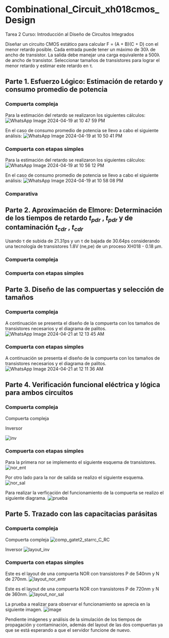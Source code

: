 # Combinational_Circuit_xh018cmos_Design
Tarea 2 Curso: Introducción al Diseño de Circuitos Integrados

Diseñar un circuito CMOS estático para calcular F = (A + B)(C + D) con el menor retardo posible. Cada entrada puede tener un máximo de 30λ de ancho de transistor. La salida debe manejar una carga equivalente a 500λ de ancho de transistor. Seleccionar tamaños de transistores para lograr el menor retardo y estimar este retardo en τ.


## Parte 1. Esfuerzo Lógico: Estimación de retardo y consumo promedio de potencia 

### Compuerta compleja
Para la estimación del retardo se realizaron los siguientes cálculos:
![WhatsApp Image 2024-04-19 at 10 47 59 PM](https://github.com/DJosueMM/combinational_circuit_xh018cmos_design/assets/125601912/a24a9b17-6387-4d2f-9950-2d08de2075d6)

En el caso de consumo promedio de potencia se llevo a cabo el siguiente análisis:
![WhatsApp Image 2024-04-19 at 10 50 41 PM](https://github.com/DJosueMM/combinational_circuit_xh018cmos_design/assets/125601912/443cf5e8-7cf1-4539-88c6-86c919d10636)

### Compuerta con etapas simples
Para la estimación del retardo se realizaron los siguientes cálculos:
![WhatsApp Image 2024-04-19 at 10 56 12 PM](https://github.com/DJosueMM/combinational_circuit_xh018cmos_design/assets/125601912/d9f715c6-8552-4f35-9a2a-ef4e4a0d8438)

En el caso de consumo promedio de potencia se llevo a cabo el siguiente análisis:
![WhatsApp Image 2024-04-19 at 10 58 08 PM](https://github.com/DJosueMM/combinational_circuit_xh018cmos_design/assets/125601912/73d2950b-24f8-4659-ab4d-b589f31f6331)

### Comparativa





## Parte 2. Aproximación de Elmore: Determinación de los tiempos de retardo $t_{pdr}$ , $t_{pdr}$ y de contaminación $t_{cdr}$ , $t_{cdr}$
Usando τ de subida de 21.31ps y un τ de bajada de 30.64ps considerando una tecnología de transistores 1.8V (ne,pe) de un proceso XH018 - 0.18 µm.

### Compuerta compleja

### Compuerta con etapas simples




## Parte 3. Diseño de las compuertas y selección de tamaños

### Compuerta compleja
A continuación se presenta el diseño de la compuerta con los tamaños de transistores necesarios y el diagrama de palitos. 
![WhatsApp Image 2024-04-21 at 12 13 45 AM](https://github.com/DJosueMM/combinational_circuit_xh018cmos_design/assets/125601912/6f5a80f2-ee7e-4965-b716-87b3207eb1d3)


### Compuerta con etapas simples
A continuación se presenta el diseño de la compuerta con los tamaños de transistores necesarios y el diagrama de palitos. 
![WhatsApp Image 2024-04-21 at 12 11 36 AM](https://github.com/DJosueMM/combinational_circuit_xh018cmos_design/assets/125601912/63a72020-4805-47f7-84ec-3493fd615aca)




## Parte 4. Verificación funcional eléctrica y lógica para ambos circuitos

### Compuerta compleja
Compuerta compleja


Inversor

![inv](https://github.com/DJosueMM/combinational_circuit_xh018cmos_design/assets/125601912/f7611b4e-43bb-4e6a-9a4d-fa58a3e3932a)

### Compuerta con etapas simples
Para la primera nor se implemento el siguiente esquema de transistores.
![nor_ent](https://github.com/DJosueMM/combinational_circuit_xh018cmos_design/assets/125601912/93c0cde3-0f55-471b-956c-a28b8d616a73)

Por otro lado para la nor de salida se realizo el siguiente esquema.
![nor_sal](https://github.com/DJosueMM/combinational_circuit_xh018cmos_design/assets/125601912/b0b050da-8cb6-43e2-9bb8-efb821feccee)

Para realizar la verficación del funcionamiento de la compuerta se realizo el siguiente diagrama.
![prueba](https://github.com/DJosueMM/combinational_circuit_xh018cmos_design/assets/125601912/35b73edb-328a-4153-ac0d-430006ea2fcc)



## Parte 5. Trazado con las capacitacias parásitas

### Compuerta compleja
Compuerta compleja
![comp_gatet2_starrc_C_RC](https://github.com/DJosueMM/combinational_circuit_xh018cmos_design/assets/125601912/5dc1d3e4-7fa3-421e-a3cb-f195d771558c)

Inversor
![layout_inv](https://github.com/DJosueMM/combinational_circuit_xh018cmos_design/assets/125601912/0b2cf507-70d3-4cca-a293-572600a74200)




### Compuerta con etapas simples
Este es el layout de una compuerta NOR con transistores P de 540nm y N de 270nm.
![layout_nor_entr](https://github.com/DJosueMM/combinational_circuit_xh018cmos_design/assets/125601912/997dfcf7-45d6-4385-8e28-fced79b99943)

Este es el layout de una compuerta NOR con transistores P de 720nm y N de 360nm.
![layout_nor_sal](https://github.com/DJosueMM/combinational_circuit_xh018cmos_design/assets/125601912/f18fa613-669b-41ff-b0b1-61cc85a44640)


La prueba a realizar para observar el funcionamiento se aprecia en la siguiente imagen. 
![image](https://github.com/DJosueMM/combinational_circuit_xh018cmos_design/assets/125601912/97082037-7602-492a-93cc-bff8d096e532)





Pendiente imágenes y análisis de la simulación de los tiempos de propagación y contaminación, además del layout de las dos compuertas ya que se está esperando a que el servidor funcione de nuevo.
